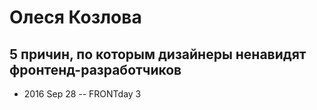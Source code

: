 # Олеся Козлова

## 5 причин, по которым дизайнеры ненавидят фронтенд-разработчиков
- 2016 Sep 28 -- FRONTday 3    
